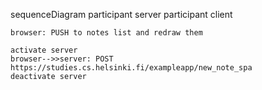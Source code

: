 sequenceDiagram
	participant server
	participant client

	browser: PUSH to notes list and redraw them

	activate server
	browser-->>server: POST https://studies.cs.helsinki.fi/exampleapp/new_note_spa
	deactivate server

